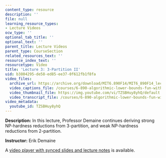 ```yaml
---
content_type: resource
description: ''
file: null
learning_resource_types:
- Lecture Videos
ocw_type: ''
optional_tab_title: ''
optional_text: ''
parent_title: Lecture Videos
parent_type: CourseSection
related_resources_text: ''
resource_index_text: ''
resourcetype: Video
title: 'Lecture 3: 3-Partition II'
uid: b3804295-de58-ed85-ee37-0f612fb1f8fa
video_files:
  archive_url: https://archive.org/download/MIT6.890F14/MIT6_890F14_lec03_300k.mp4
  video_captions_file: /courses/6-890-algorithmic-lower-bounds-fun-with-hardness-proofs-fall-2014/0bd4a06b50fa50e19b2ff9480ae99e51_607359.vtt
  video_thumbnail_file: https://img.youtube.com/vi/TZSBHuy8yhQ/default.jpg
  video_transcript_file: /courses/6-890-algorithmic-lower-bounds-fun-with-hardness-proofs-fall-2014/e813eadf1c210461907cebf616b39f01_607359.pdf
video_metadata:
  youtube_id: TZSBHuy8yhQ
---
```


**Description:** In this lecture, Professor Demaine continues deriving strong NP-hardness reductions from 3-partition, and weak NP-hardness reductions from 2-partition.

**Instructor:** Erik Demaine

A [video player with synced slides and lecture notes](http://courses.csail.mit.edu/6.890/fall14/lectures/L03.html) is available.
